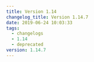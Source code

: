 ```yaml
---
title: Version 1.14
changelog_title: Version 1.14.7
date: 2019-06-24 10:03:33
tags:
  - changelogs
  - 1.14
  - deprecated
version: 1.14.7
---
```


<script src="https://gist.github.com/spinnaker-release/cf6b8a7290ba0d9277360e7a794e0b6b.js"/>
